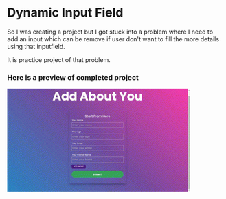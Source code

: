 # Dynamic Input Field

So I was creating a project but I got stuck into a problem where I need to add an input which can be remove if user don't want to fill the more details using that inputfield.

It is practice project of that problem.

### Here is a preview of completed project

![](https://github.com/Kr-Upendra/React-Projects/blob/main/dynamic-inputs/public/preview.gif)
